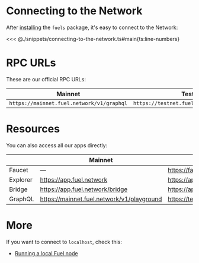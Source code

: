 # Connecting to the Network

After [installing](./installation.md) the `fuels` package, it's easy to connect to the Network:

<<< @./snippets/connecting-to-the-network.ts#main{ts:line-numbers}

# RPC URLs

These are our official RPC URLs:

| Mainnet                                   | Testnet                                   |
| ----------------------------------------- | ----------------------------------------- |
| `https://mainnet.fuel.network/v1/graphql` | `https://testnet.fuel.network/v1/graphql` |

# Resources

You can also access all our apps directly:

|          | Mainnet                                    | Testnet                                    |
| -------- | ------------------------------------------ | ------------------------------------------ |
| Faucet   | —                                          | https://faucet-testnet.fuel.network/       |
| Explorer | https://app.fuel.network                   | https://app-testnet.fuel.network           |
| Bridge   | https://app.fuel.network/bridge            | https://app-testnet.fuel.network/bridge    |
| GraphQL  | https://mainnet.fuel.network/v1/playground | https://testnet.fuel.network/v1/playground |

# More

If you want to connect to `localhost`, check this:

- [Running a local Fuel node](./running-local-node.md)
